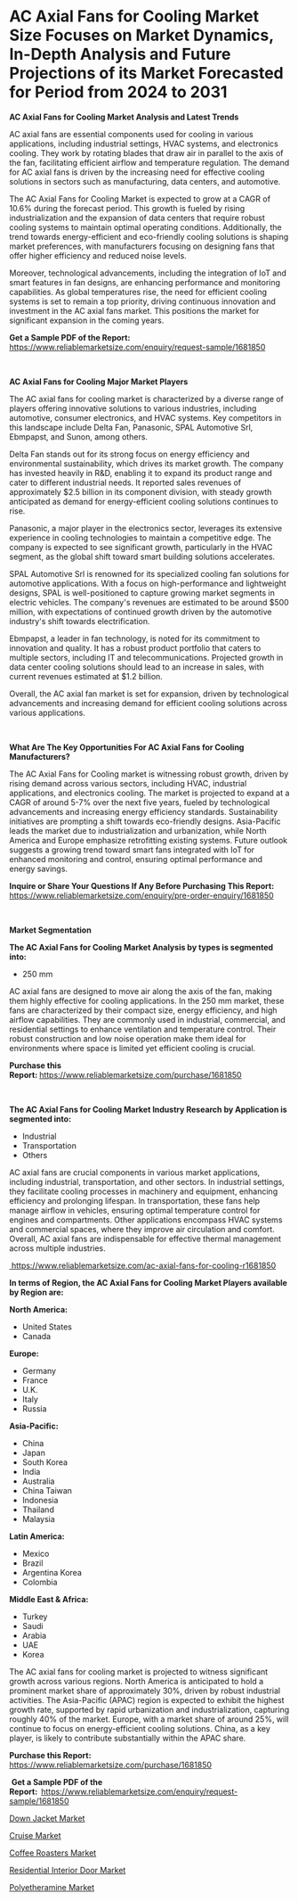 <p><h1>AC Axial Fans for Cooling Market Size Focuses on Market Dynamics, In-Depth Analysis and Future Projections of its Market Forecasted for Period from 2024 to 2031</h1></p><p><strong>AC Axial Fans for Cooling Market Analysis and Latest Trends</strong></p>
<p><p>AC axial fans are essential components used for cooling in various applications, including industrial settings, HVAC systems, and electronics cooling. They work by rotating blades that draw air in parallel to the axis of the fan, facilitating efficient airflow and temperature regulation. The demand for AC axial fans is driven by the increasing need for effective cooling solutions in sectors such as manufacturing, data centers, and automotive.</p><p>The AC Axial Fans for Cooling Market is expected to grow at a CAGR of 10.6% during the forecast period. This growth is fueled by rising industrialization and the expansion of data centers that require robust cooling systems to maintain optimal operating conditions. Additionally, the trend towards energy-efficient and eco-friendly cooling solutions is shaping market preferences, with manufacturers focusing on designing fans that offer higher efficiency and reduced noise levels.</p><p>Moreover, technological advancements, including the integration of IoT and smart features in fan designs, are enhancing performance and monitoring capabilities. As global temperatures rise, the need for efficient cooling systems is set to remain a top priority, driving continuous innovation and investment in the AC axial fans market. This positions the market for significant expansion in the coming years.</p></p>
<p><strong>Get a Sample PDF of the Report:&nbsp;</strong> <a href="https://www.reliablemarketsize.com/enquiry/request-sample/1681850?utm_campaign=1140&utm_medium=2&utm_source=Github&utm_content=ia&utm_term=11122024&utm_id=ac-axial-fans-for-cooling">https://www.reliablemarketsize.com/enquiry/request-sample/1681850</a></p>
<p>&nbsp;</p>
<p><strong>AC Axial Fans for Cooling Major Market Players</strong></p>
<p><p>The AC axial fans for cooling market is characterized by a diverse range of players offering innovative solutions to various industries, including automotive, consumer electronics, and HVAC systems. Key competitors in this landscape include Delta Fan, Panasonic, SPAL Automotive Srl, Ebmpapst, and Sunon, among others.</p><p>Delta Fan stands out for its strong focus on energy efficiency and environmental sustainability, which drives its market growth. The company has invested heavily in R&D, enabling it to expand its product range and cater to different industrial needs. It reported sales revenues of approximately $2.5 billion in its component division, with steady growth anticipated as demand for energy-efficient cooling solutions continues to rise.</p><p>Panasonic, a major player in the electronics sector, leverages its extensive experience in cooling technologies to maintain a competitive edge. The company is expected to see significant growth, particularly in the HVAC segment, as the global shift toward smart building solutions accelerates.</p><p>SPAL Automotive Srl is renowned for its specialized cooling fan solutions for automotive applications. With a focus on high-performance and lightweight designs, SPAL is well-positioned to capture growing market segments in electric vehicles. The company's revenues are estimated to be around $500 million, with expectations of continued growth driven by the automotive industry's shift towards electrification.</p><p>Ebmpapst, a leader in fan technology, is noted for its commitment to innovation and quality. It has a robust product portfolio that caters to multiple sectors, including IT and telecommunications. Projected growth in data center cooling solutions should lead to an increase in sales, with current revenues estimated at $1.2 billion.</p><p>Overall, the AC axial fan market is set for expansion, driven by technological advancements and increasing demand for efficient cooling solutions across various applications.</p></p>
<p>&nbsp;</p>
<p><strong>What Are The Key Opportunities For AC Axial Fans for Cooling Manufacturers?</strong></p>
<p><p>The AC Axial Fans for Cooling market is witnessing robust growth, driven by rising demand across various sectors, including HVAC, industrial applications, and electronics cooling. The market is projected to expand at a CAGR of around 5-7% over the next five years, fueled by technological advancements and increasing energy efficiency standards. Sustainability initiatives are prompting a shift towards eco-friendly designs. Asia-Pacific leads the market due to industrialization and urbanization, while North America and Europe emphasize retrofitting existing systems. Future outlook suggests a growing trend toward smart fans integrated with IoT for enhanced monitoring and control, ensuring optimal performance and energy savings.</p></p>
<p><strong>Inquire or Share Your Questions If Any Before Purchasing This Report:</strong> <a href="https://www.reliablemarketsize.com/enquiry/pre-order-enquiry/1681850?utm_campaign=1140&utm_medium=2&utm_source=Github&utm_content=ia&utm_term=11122024&utm_id=ac-axial-fans-for-cooling">https://www.reliablemarketsize.com/enquiry/pre-order-enquiry/1681850</a></p>
<p>&nbsp;</p>
<p><strong>Market Segmentation</strong></p>
<p><strong>The AC Axial Fans for Cooling Market Analysis by types is segmented into:</strong></p>
<p><ul><li>250 mm</li></ul></p>
<p><p>AC axial fans are designed to move air along the axis of the fan, making them highly effective for cooling applications. In the 250 mm market, these fans are characterized by their compact size, energy efficiency, and high airflow capabilities. They are commonly used in industrial, commercial, and residential settings to enhance ventilation and temperature control. Their robust construction and low noise operation make them ideal for environments where space is limited yet efficient cooling is crucial.</p></p>
<p><strong>Purchase this Report:&nbsp;</strong><a href="https://www.reliablemarketsize.com/purchase/1681850?utm_campaign=1140&utm_medium=2&utm_source=Github&utm_content=ia&utm_term=11122024&utm_id=ac-axial-fans-for-cooling">https://www.reliablemarketsize.com/purchase/1681850</a></p>
<p>&nbsp;</p>
<p><strong>The AC Axial Fans for Cooling Market Industry Research by Application is segmented into:</strong></p>
<p><ul><li>Industrial</li><li>Transportation</li><li>Others</li></ul></p>
<p><p>AC axial fans are crucial components in various market applications, including industrial, transportation, and other sectors. In industrial settings, they facilitate cooling processes in machinery and equipment, enhancing efficiency and prolonging lifespan. In transportation, these fans help manage airflow in vehicles, ensuring optimal temperature control for engines and compartments. Other applications encompass HVAC systems and commercial spaces, where they improve air circulation and comfort. Overall, AC axial fans are indispensable for effective thermal management across multiple industries.</p></p>
<p><a href="https://www.reliablemarketsize.com/ac-axial-fans-for-cooling-r1681850?utm_campaign=1140&utm_medium=2&utm_source=Github&utm_content=ia&utm_term=11122024&utm_id=ac-axial-fans-for-cooling">&nbsp;https://www.reliablemarketsize.com/ac-axial-fans-for-cooling-r1681850</a></p>
<p><strong>In terms of Region, the AC Axial Fans for Cooling Market Players available by Region are:</strong></p>
<p>
    <p> <strong> North America: </strong>
        <ul>
            <li>United States</li>
            <li>Canada</li>
        </ul>
        </p> 
    <p> <strong> Europe: </strong>
        <ul>
            <li>Germany</li>
            <li>France</li>
            <li>U.K.</li>
            <li>Italy</li>
            <li>Russia</li>
        </ul>
        </p> 
    <p> <strong> Asia-Pacific: </strong>
        <ul>
            <li>China</li>
            <li>Japan</li>
            <li>South Korea</li>
            <li>India</li>
            <li>Australia</li>
            <li>China Taiwan</li>
            <li>Indonesia</li>
            <li>Thailand</li>
            <li>Malaysia</li>
        </ul>
        </p> 
    <p> <strong> Latin America: </strong>
        <ul>
            <li>Mexico</li>
            <li>Brazil</li>
            <li>Argentina Korea</li>
            <li>Colombia</li>
        </ul>
        </p> 
    <p> <strong> Middle East & Africa: </strong>
        <ul>
            <li>Turkey</li>
            <li>Saudi</li>
            <li>Arabia</li>
            <li>UAE</li>
            <li>Korea</li>
        </ul>
    </p>
    </p>
<p><p>The AC axial fans for cooling market is projected to witness significant growth across various regions. North America is anticipated to hold a prominent market share of approximately 30%, driven by robust industrial activities. The Asia-Pacific (APAC) region is expected to exhibit the highest growth rate, supported by rapid urbanization and industrialization, capturing roughly 40% of the market. Europe, with a market share of around 25%, will continue to focus on energy-efficient cooling solutions. China, as a key player, is likely to contribute substantially within the APAC share.</p></p>
<p><strong>Purchase this Report: </strong><a href="https://www.reliablemarketsize.com/purchase/1681850?utm_campaign=1140&utm_medium=2&utm_source=Github&utm_content=ia&utm_term=11122024&utm_id=ac-axial-fans-for-cooling">https://www.reliablemarketsize.com/purchase/1681850</a></p>
<p>&nbsp;<strong>Get a Sample PDF of the Report:&nbsp;&nbsp;</strong><a href="https://www.reliablemarketsize.com/enquiry/request-sample/1681850?utm_campaign=1140&utm_medium=2&utm_source=Github&utm_content=ia&utm_term=11122024&utm_id=ac-axial-fans-for-cooling">https://www.reliablemarketsize.com/enquiry/request-sample/1681850</a></p>
<p><strong></strong></p>
<p><p><a href="https://www.linkedin.com/pulse/analyzing-hashub-gbd8f?utm_campaign=1140&utm_medium=2&utm_source=Github&utm_content=ia&utm_term=11122024&utm_id=ac-axial-fans-for-cooling">Down Jacket Market</a></p><p><a href="https://www.linkedin.com/pulse/rev-athenaur-okk4f?utm_campaign=1140&utm_medium=2&utm_source=Github&utm_content=ia&utm_term=11122024&utm_id=ac-axial-fans-for-cooling">Cruise Market</a></p><p><a href="https://www.linkedin.com/pulse/c-hannibex-sqmmf?utm_campaign=1140&utm_medium=2&utm_source=Github&utm_content=ia&utm_term=11122024&utm_id=ac-axial-fans-for-cooling">Coffee Roasters Market</a></p><p><a href="https://www.linkedin.com/pulse/market-dynamics-collectra-3eofe?utm_campaign=1140&utm_medium=2&utm_source=Github&utm_content=ia&utm_term=11122024&utm_id=ac-axial-fans-for-cooling">Residential Interior Door Market</a></p><p><a href="https://www.linkedin.com/pulse/p-factrackr-ho6he?utm_campaign=1140&utm_medium=2&utm_source=Github&utm_content=ia&utm_term=11122024&utm_id=ac-axial-fans-for-cooling">Polyetheramine Market</a></p></p>